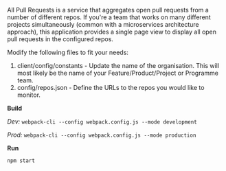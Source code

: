 All Pull Requests is a service that aggregates open pull requests from a number of different repos.
If you're a team that works on many different projects simultaneously (common with a microservices architecture approach), this application provides a single page view to display all open pull requests in the configured repos.

Modify the following files to fit your needs:
1. client/config/constants - Update the name of the organisation. This will most likely be the name of your Feature/Product/Project or Programme team.
2. config/repos.json - Define the URLs to the repos you would like to monitor.

**Build**

*Dev:*
`webpack-cli --config webpack.config.js --mode development`

*Prod:*
`webpack-cli --config webpack.config.js --mode production`

**Run**

`npm start`

